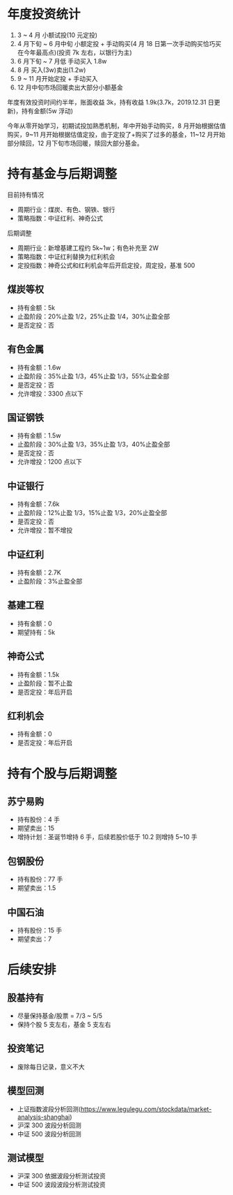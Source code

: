 # 年度投资统计

1. 3 ~ 4 月 小额试投(10 元定投)
2. 4 月下旬 ~ 6 月中旬 小额定投 + 手动购买(4 月 18 日第一次手动购买恰巧买在今年最高点)(投资 7k 左右，以银行为主)
3. 6 月下旬 ~ 7 月低 手动买入 1.8w
4. 8 月 买入(3w)卖出(1.2w)
5. 9 ~ 11 月开始定投 + 手动买入
6. 12 月中旬市场回暖卖出大部分小额基金

年度有效投资时间约半年，账面收益 3k，持有收益 1.9k(3.7k，2019.12.31 日更新)，持有金额(5w 浮动)

今年从零开始学习，初期试投加熟悉机制，年中开始手动购买，8 月开始根据估值购买，9~11 月开始根据估值定投，由于定投了+购买了过多的基金，11~12 月开始部分赎回，12 月下旬市场回暖，赎回大部分基金。

# 持有基金与后期调整

目前持有情况

- 周期行业：煤炭、有色、钢铁、银行
- 策略指数：中证红利、神奇公式

后期调整

- 周期行业：新增基建工程约 5k~1w；有色补充至 2W
- 策略指数：中证红利替换为红利机会
- 定投指数：神奇公式和红利机会年后开启定投，周定投，基准 500

## 煤炭等权

- 持有金额：5k
- 止盈阶段：20%止盈 1/2，25%止盈 1/4，30%止盈全部
- 是否定投：否

## 有色金属

- 持有金额：1.6w
- 止盈阶段：35%止盈 1/3，45%止盈 1/3，55%止盈全部
- 是否定投：否
- 允许增投：3300 点以下

## 国证钢铁

- 持有金额：1.5w
- 止盈阶段：30%止盈 1/3，35%止盈 1/3，40%止盈全部
- 是否定投：否
- 允许增投：1200 点以下

## 中证银行

- 持有金额：7.6k
- 止盈阶段：12%止盈 1/3，15%止盈 1/3，20%止盈全部
- 是否定投：否
- 允许增投：暂不增投

## 中证红利

- 持有金额：2.7K
- 止盈阶段：3%止盈全部

## 基建工程

- 持有金额：0
- 期望持有：5k

## 神奇公式

- 持有金额：1.5k
- 止盈阶段：暂不止盈
- 是否定投：年后开启

## 红利机会

- 持有金额：0
- 是否定投：年后开启

# 持有个股与后期调整

## 苏宁易购

- 持有股份：4 手
- 期望卖出：15
- 增持计划：圣诞节增持 6 手，后续若股价低于 10.2 则增持 5~10 手

## 包钢股份

- 持有股份：77 手
- 期望卖出：1.5

## 中国石油

- 持有股份：15 手
- 期望卖出：7

# 后续安排

## 股基持有

- 尽量保持基金/股票 = 7/3 ~ 5/5
- 保持个股 5 支左右，基金 5 支左右

## 投资笔记

- 废除每日记录，意义不大

## 模型回测

- 上证指数波段分析回测(https://www.legulegu.com/stockdata/market-analysis-shanghai)
- 沪深 300 波段分析回测
- 中证 500 波段分析回测

## 测试模型

- 沪深 300 依据波段分析测试投资
- 中证 500 波段波段分析测试投资
